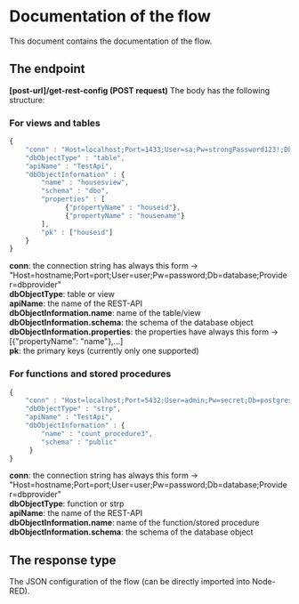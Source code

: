 # Documentation of the flow
This document contains the documentation of the flow.
## The endpoint
**[post-url]/get-rest-config (POST request)**
The body has the following structure:
### For views and tables
```javascript
{
    "conn" : "Host=localhost;Port=1433;User=sa;Pw=strongPassword123!;Db=master;Provider=[mssql | postgres]",
    "dbObjectType" : "table",
    "apiName" : "TestApi",
    "dbObjectInformation" : {
        "name" : "housesview",
        "schema" : "dbo",
        "properties" : [
              {"propertyName" : "houseid"},
              {"propertyName" : "housename"}
        ],
        "pk" : ["houseid"]
    }
}
```
**conn**: the connection string has always this form -> "Host=hostname;Port=port;User=user;Pw=password;Db=database;Provider=dbprovider"<br />
**dbObjectType**: table or view<br />
**apiName**: the name of the REST-API<br />
**dbObjectInformation.name**: name of the table/view<br />
**dbObjectInformation.schema**: the schema of the database object<br />
**dbObjectInformation.properties**: the properties have always this form -> [{"propertyName": "name"},...]<br />
**pk**: the primary keys (currently only one supported)

### For functions and stored procedures
```javascript
{
    "conn" : "Host=localhost;Port=5432;User=admin;Pw=secret;Db=postgres;Provider=[mssql | postgres]",
    "dbObjectType" : "strp",
    "apiName" : "TestApi",
    "dbObjectInformation" : {
        "name" : "count_procedure3",
        "schema" : "public"
     }
}
```
**conn**: the connection string has always this form -> "Host=hostname;Port=port;User=user;Pw=password;Db=database;Provider=dbprovider"<br />
**dbObjectType**: function or strp<br />
**apiName**: the name of the REST-API<br />
**dbObjectInformation.name**: name of the function/stored procedure<br />
**dbObjectInformation.schema**: the schema of the database object

## The response type
The JSON configuration of the flow (can be directly imported into Node-RED).